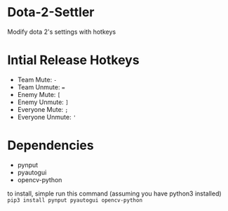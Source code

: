 # Dota-2-Settler
Modify dota 2's settings with hotkeys

# Intial Release Hotkeys
* Team Mute: ```-```
* Team Unmute: ```=```
* Enemy Mute: ```[```
* Enemy Unmute: ```]```
* Everyone Mute: ```;```
* Everyone Unmute: ```'```

# Dependencies
* pynput</br>
* pyautogui</br>
* opencv-python</br>

to install, simple run this command (assuming you have python3 installed)
```pip3 install pynput pyautogui opencv-python```